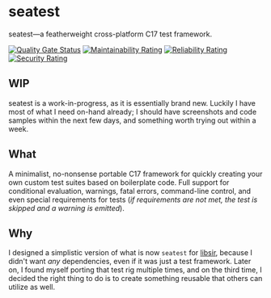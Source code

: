 # seatest

seatest&mdash;a featherweight cross-platform C17 test framework.

<!-- SPDX-License-Identifier: MIT -->
<!-- Copyright (c) 2023 Ryan M. Lederman <lederman@gmail.com> -->

[![Quality Gate Status](https://sonarcloud.io/api/project_badges/measure?project=aremmell_seatest&metric=alert_status)](https://sonarcloud.io/summary/new_code?id=aremmell_seatest)
[![Maintainability Rating](https://sonarcloud.io/api/project_badges/measure?project=aremmell_seatest&metric=sqale_rating)](https://sonarcloud.io/summary/new_code?id=aremmell_seatest)
[![Reliability Rating](https://sonarcloud.io/api/project_badges/measure?project=aremmell_seatest&metric=reliability_rating)](https://sonarcloud.io/summary/new_code?id=aremmell_seatest)
[![Security Rating](https://sonarcloud.io/api/project_badges/measure?project=aremmell_seatest&metric=security_rating)](https://sonarcloud.io/summary/new_code?id=aremmell_seatest)

## WIP
seatest is a work-in-progress, as it is essentially brand new. Luckily I have most of what I need on-hand already; I should have screenshots and code samples within the next few days, and something worth trying out within a week.

## What
A minimalist, no-nonsense portable C17 framework for quickly creating your own custom test suites based on boilerplate code. Full support for conditional evaluation, warnings, fatal errors, command-line control, and even special requirements for tests (*if requirements are not met, the test is skipped and a warning is emitted*).

## Why
I designed a simplistic version of what is now `seatest` for [libsir](https://github.com/aremmell/libsir), because I didn't want *any* dependencies, even if it was just a test framework. Later on, I found myself porting that test rig multiple times, and on the third time, I decided the right thing to do is to create something reusable that others can utilize as well.
